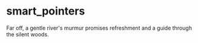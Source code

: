 # smart_pointers

Far off, a gentle river's murmur promises refreshment and a guide through the silent woods.

